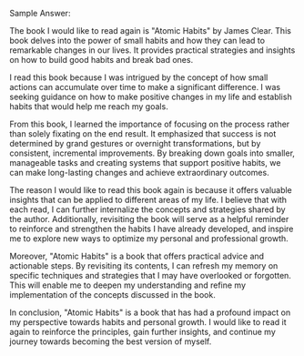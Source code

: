 Sample Answer:

The book I would like to read again is "Atomic Habits" by James Clear. This book delves into the power of small habits and how they can lead to remarkable changes in our lives. It provides practical strategies and insights on how to build good habits and break bad ones.

I read this book because I was intrigued by the concept of how small actions can accumulate over time to make a significant difference. I was seeking guidance on how to make positive changes in my life and establish habits that would help me reach my goals.

From this book, I learned the importance of focusing on the process rather than solely fixating on the end result. It emphasized that success is not determined by grand gestures or overnight transformations, but by consistent, incremental improvements. By breaking down goals into smaller, manageable tasks and creating systems that support positive habits, we can make long-lasting changes and achieve extraordinary outcomes.

The reason I would like to read this book again is because it offers valuable insights that can be applied to different areas of my life. I believe that with each read, I can further internalize the concepts and strategies shared by the author. Additionally, revisiting the book will serve as a helpful reminder to reinforce and strengthen the habits I have already developed, and inspire me to explore new ways to optimize my personal and professional growth.

Moreover, "Atomic Habits" is a book that offers practical advice and actionable steps. By revisiting its contents, I can refresh my memory on specific techniques and strategies that I may have overlooked or forgotten. This will enable me to deepen my understanding and refine my implementation of the concepts discussed in the book.

In conclusion, "Atomic Habits" is a book that has had a profound impact on my perspective towards habits and personal growth. I would like to read it again to reinforce the principles, gain further insights, and continue my journey towards becoming the best version of myself.